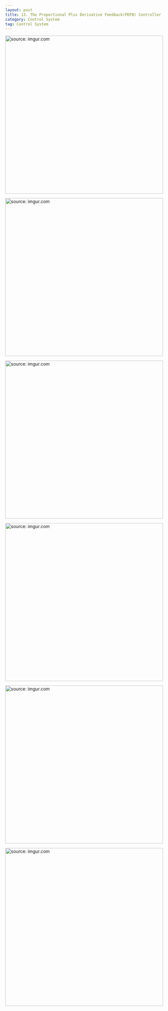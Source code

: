 ```yaml
---
layout: post
title: 13. The Proportional Plus Derivative Feedback(PDFB) Controller
category: Control System
tag: Control System
---
```


<a href="https://postimg.cc/4Yz8xyVP"><img src="https://i.postimg.cc/t4c8DVgK/Capture.jpg" width="500px" title="source: imgur.com" /><a>

<a href="https://postimg.cc/LJXXHYcK"><img src="https://i.postimg.cc/Nj8rkRbM/Capture.jpg" width="500px" title="source: imgur.com" /><a>

<a href="https://postimg.cc/47CNb8ms"><img src="https://i.postimg.cc/76hG4d4G/Capture.jpg" width="500px" title="source: imgur.com" /><a>

<a href="https://postimg.cc/Wh4F4HZH"><img src="https://i.postimg.cc/wTXhwKjg/Capture.jpg" width="500px" title="source: imgur.com" /><a>

<a href="https://postimg.cc/xJYqVxYg"><img src="https://i.postimg.cc/rmR4W3H6/Capture.jpg" width="500px" title="source: imgur.com" /><a>

<a href="https://postimg.cc/QHPtdxhF"><img src="https://i.postimg.cc/rwytgKHN/Capture.jpg" width="500px" title="source: imgur.com" /><a>
